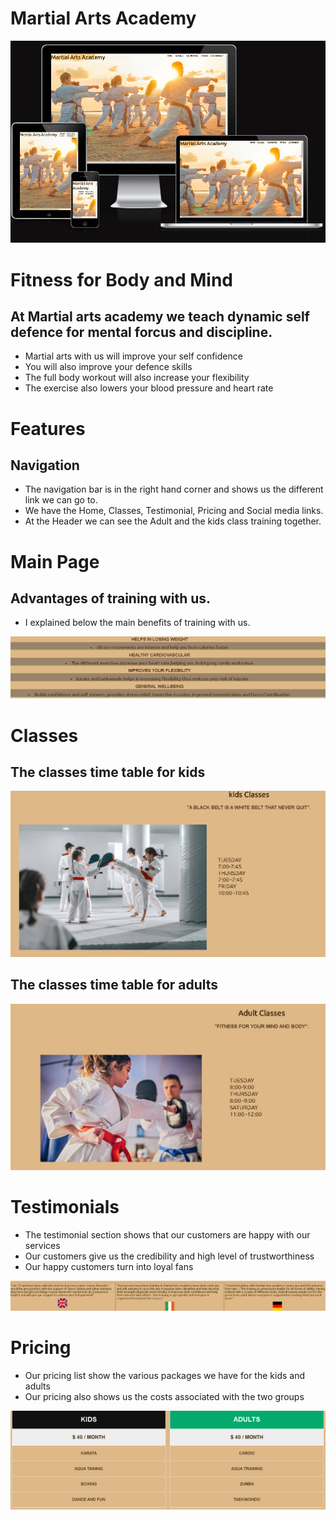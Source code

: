  # Martial Arts Academy

 
<img src="assets/images/Martial-Arts-Academy.PNG">

# Fitness for Body and Mind
## At Martial arts academy we teach dynamic self defence for mental forcus and discipline.
* Martial arts with us will improve your self confidence
* You will also improve your defence skills
* The full body workout will also increase your flexibility
* The exercise also lowers your blood pressure and heart rate

# Features
## Navigation 
* The navigation bar is in the right hand corner and shows us the different link we can go to.
* We have the Home, Classes, Testimonial, Pricing and Social media links.
* At the Header we can see the Adult and the kids class training together.

# Main Page
## Advantages of training with us.
* I explained below the main benefits of training with us.

<img src="assets/images/benefits.png">

# Classes
## The classes time table for kids 

<img src="assets/images/kids.png">

## The classes  time table for adults

<img src="assets/images/adult.png">

# Testimonials 
* The testimonial section shows that our customers are happy with our services
* Our customers give us the credibility and high level of trustworthiness
* Our happy customers turn into loyal fans

<img src="assets/images/testimonials.png">

# Pricing
* Our pricing list show the various packages we have for the kids and adults
* Our pricing also shows us the costs associated with the two groups

<img src="assets/images/pricing.png">
